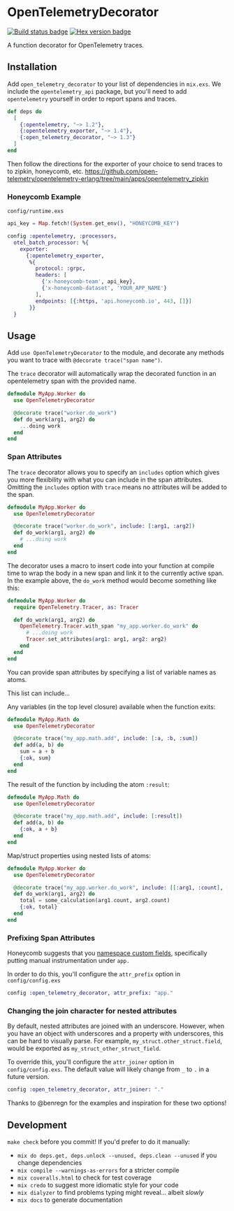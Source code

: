 # OpenTelemetryDecorator

[![Build status badge](https://github.com/marcdel/open_telemetry_decorator/workflows/Elixir%20CI/badge.svg)](https://github.com/marcdel/open_telemetry_decorator/actions)
[![Hex version badge](https://img.shields.io/hexpm/v/open_telemetry_decorator.svg)](https://hex.pm/packages/open_telemetry_decorator)

<!-- MDOC -->
<!-- INCLUDE -->
A function decorator for OpenTelemetry traces.

## Installation

Add `open_telemetry_decorator` to your list of dependencies in `mix.exs`. We include the `opentelemetry_api` package, but you'll need to add `opentelemetry` yourself in order to report spans and traces.

```elixir
def deps do
  [
    {:opentelemetry, "~> 1.2"},
    {:opentelemetry_exporter, "~> 1.4"},
    {:open_telemetry_decorator, "~> 1.3"}
  ]
end
```

Then follow the directions for the exporter of your choice to send traces to to zipkin, honeycomb, etc.
https://github.com/open-telemetry/opentelemetry-erlang/tree/main/apps/opentelemetry_zipkin

### Honeycomb Example

`config/runtime.exs`
```elixir
api_key = Map.fetch!(System.get_env(), "HONEYCOMB_KEY")

config :opentelemetry, :processors,
  otel_batch_processor: %{
    exporter:
      {:opentelemetry_exporter,
       %{
         protocol: :grpc,
         headers: [
           {'x-honeycomb-team', api_key},
           {'x-honeycomb-dataset', 'YOUR_APP_NAME'}
         ],
         endpoints: [{:https, 'api.honeycomb.io', 443, []}]
       }}
  }

```

## Usage

Add `use OpenTelemetryDecorator` to the module, and decorate any methods you want to trace with `@decorate trace("span name")`.

The `trace` decorator will automatically wrap the decorated function in an opentelemetry span with the provided name.

```elixir
defmodule MyApp.Worker do
  use OpenTelemetryDecorator

  @decorate trace("worker.do_work")
  def do_work(arg1, arg2) do
    ...doing work
  end
end
```

### Span Attributes

The `trace` decorator allows you to specify an `includes` option which gives you more flexibility with what you can include in the span attributes. Omitting the `includes` option with `trace` means no attributes will be added to the span.

```elixir
defmodule MyApp.Worker do
  use OpenTelemetryDecorator

  @decorate trace("worker.do_work", include: [:arg1, :arg2])
  def do_work(arg1, arg2) do
    # ...doing work
  end
end
```

The decorator uses a macro to insert code into your function at compile time to wrap the body in a new span and link it to the currently active span. In the example above, the `do_work` method would become something like this:

```elixir
defmodule MyApp.Worker do
  require OpenTelemetry.Tracer, as: Tracer

  def do_work(arg1, arg2) do
    OpenTelemetry.Tracer.with_span "my_app.worker.do_work" do
      # ...doing work
      Tracer.set_attributes(arg1: arg1, arg2: arg2)
    end
  end
end

```

You can provide span attributes by specifying a list of variable names as atoms.

This list can include...

Any variables (in the top level closure) available when the function exits:

```elixir
defmodule MyApp.Math do
  use OpenTelemetryDecorator

  @decorate trace("my_app.math.add", include: [:a, :b, :sum])
  def add(a, b) do
    sum = a + b
    {:ok, sum}
  end
end
```

The result of the function by including the atom `:result`:

```elixir
defmodule MyApp.Math do
  use OpenTelemetryDecorator

  @decorate trace("my_app.math.add", include: [:result])
  def add(a, b) do
    {:ok, a + b}
  end
end
```

Map/struct properties using nested lists of atoms:

```elixir
defmodule MyApp.Worker do
  use OpenTelemetryDecorator

  @decorate trace("my_app.worker.do_work", include: [[:arg1, :count], [:arg2, :count], :total])
  def do_work(arg1, arg2) do
    total = some_calculation(arg1.count, arg2.count)
    {:ok, total}
  end
end
```

### Prefixing Span Attributes
Honeycomb suggests that you [namespace custom fields](https://docs.honeycomb.io/getting-data-in/data-best-practices/#namespace-custom-fields), specifically putting manual instrumentation under `app.`

In order to do this, you'll configure the `attr_prefix` option in `config/config.exs`
```elixir
config :open_telemetry_decorator, attr_prefix: "app."
```

### Changing the join character for nested attributes
By default, nested attributes are joined with an underscore. However, when you have an object with underscores and a property with underscores, this can be hard to visually parse. For example, `my_struct.other_struct.field`, would be exported as `my_struct_other_struct_field`.

To override this, you'll configure the `attr_joiner` option in `config/config.exs`. The default value will likely change from `_` to `.` in a future version.
```elixir
config :open_telemetry_decorator, attr_joiner: "."
```

Thanks to @benregn for the examples and inspiration for these two options!
<!-- MDOC -->

## Development

`make check` before you commit! If you'd prefer to do it manually:

* `mix do deps.get, deps.unlock --unused, deps.clean --unused` if you change dependencies
* `mix compile --warnings-as-errors` for a stricter compile
* `mix coveralls.html` to check for test coverage
* `mix credo` to suggest more idiomatic style for your code
* `mix dialyzer` to find problems typing might reveal… albeit *slowly*
* `mix docs` to generate documentation
